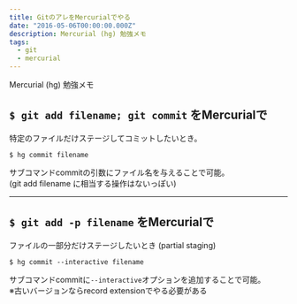 ```yaml
---
title: GitのアレをMercurialでやる
date: "2016-05-06T00:00:00.000Z"
description: Mercurial (hg) 勉強メモ
tags:
  - git
  - mercurial
---
```


Mercurial (hg) 勉強メモ

## `$ git add filename; git commit` をMercurialで

特定のファイルだけステージしてコミットしたいとき。

```shell
$ hg commit filename
```

サブコマンドcommitの引数にファイル名を与えることで可能。  
(git add filename に相当する操作はないっぽい)

-----

## `$ git add -p filename` をMercurialで

ファイルの一部分だけステージしたいとき (partial staging)

```shell
$ hg commit --interactive filename
```

サブコマンドcommitに`--interactive`オプションを追加することで可能。  
※古いバージョンならrecord extensionでやる必要がある
